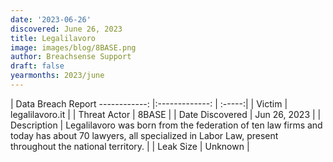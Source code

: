 ```yaml
---
date: '2023-06-26'
discovered: June 26, 2023
title: Legalilavoro
image: images/blog/8BASE.png
author: Breachsense Support
draft: false
yearmonths: 2023/june
---
```



| Data Breach Report
------------:     |:-------------:    | :-----:|
| Victim      | legalilavoro.it      | 
| Threat Actor      | 8BASE      | 
| Date Discovered      | Jun 26, 2023      | 
| Description      | Legalilavoro was born from the federation of ten law firms and today has about 70 lawyers, all specialized in Labor Law, present throughout the national territory.      | 
| Leak Size      | Unknown      | 

